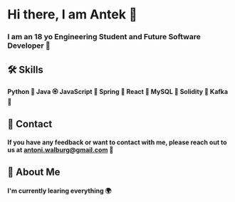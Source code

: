 
# Hi there, I am Antek 👋

### I am an 18 yo Engineering Student and Future Software Developer 🙌
 



## 🛠 Skills
#### Python 🐍 Java 🏵 JavaScript 🐥 Spring 🍃 React 🐳 MySQL 🐼 Solidity 🐙 Kafka 🍩


## 📧 Contact

#### If you have any feedback or want to contact with me, please reach out to us at antoni.walburg@gmail.com 📨


## 🚀 About Me
#### I'm currently learing everything 🌍


